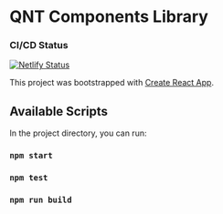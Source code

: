 # QNT Components Library 

### CI/CD Status
[![Netlify Status](https://api.netlify.com/api/v1/badges/0481d277-e9e2-4dd6-9ae6-c0c93e038f2d/deploy-status)](https://app.netlify.com/sites/qnt-components/deploys)

This project was bootstrapped with [Create React App](https://github.com/facebook/create-react-app).

## Available Scripts

In the project directory, you can run:

### `npm start`
### `npm test`
### `npm run build`
